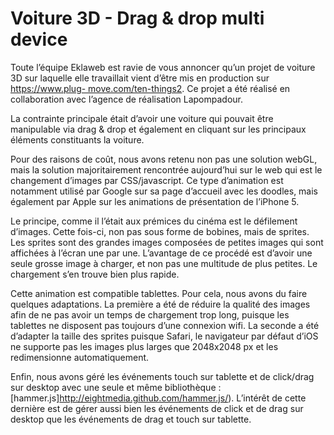# Voiture 3D - Drag & drop multi device

Toute l’équipe Eklaweb est ravie de vous annoncer qu’un projet de voiture 3D sur
laquelle elle travaillait vient d’être mis en production sur [https://www.plug-
move.com/ten-things2](https://www.plug-move.com/ten-things2). Ce projet a été
réalisé en collaboration avec l’agence de réalisation Lapompadour.

La contrainte principale était d’avoir une voiture qui pouvait être manipulable via drag & drop et également en cliquant sur les principaux éléments constituants la voiture.

Pour des raisons de coût, nous avons retenu non pas une solution webGL, mais la solution majoritairement rencontrée aujourd’hui sur le web qui est le changement d’images par CSS/javascript. Ce type d’animation est notamment utilisé par Google sur sa page d’accueil avec les doodles, mais également
par Apple sur les animations de présentation de l’iPhone 5.

Le principe, comme il l’était aux prémices du cinéma est le défilement d’images. Cette fois-ci, non pas sous forme de bobines, mais de sprites. Les sprites sont des grandes images composées de petites images qui sont affichées à l’écran une par une. L’avantage de ce procédé est d’avoir une seule grosse image à charger, et non pas une multitude de plus petites. Le chargement s’en trouve bien plus rapide.

Cette animation est compatible tablettes. Pour cela, nous avons du faire quelques adaptations. La première a été de réduire la qualité des images afin de ne pas avoir un temps de chargement trop long, puisque les tablettes ne disposent pas toujours d’une connexion wifi. La seconde a été d’adapter la taille des sprites puisque Safari, le navigateur par défaut d’iOS ne supporte pas les images plus larges que 2048x2048 px et les redimensionne automatiquement.

Enfin, nous avons géré les événements touch sur tablette et de click/drag
sur desktop avec une seule et même bibliothèque : [hammer.js]http://eightmedia.github.com/hammer.js/). L’intérêt de cette dernière est de gérer aussi bien les événements de click et de drag sur desktop que les événements de drag et touch sur tablette.
